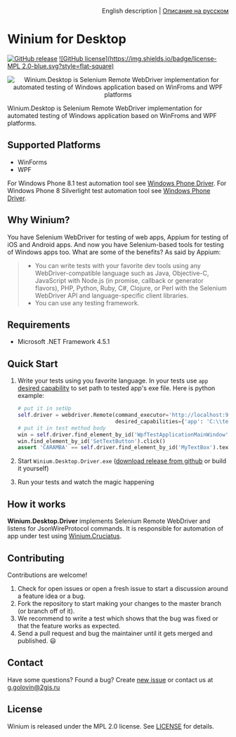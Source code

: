 <p align="right">
English description | <a href="README_RU.md">Описание на русском</a>
</p>

# Winium for Desktop
[![GitHub release](https://img.shields.io/github/release/2gis/Winium.Desktop.svg?style=flat-square)](https://github.com/2gis/Winium.Desktop/releases/)
[![GitHub license](https://img.shields.io/badge/license-MPL 2.0-blue.svg?style=flat-square)](LICENSE)

<p align="center">
<img src="https://raw.githubusercontent.com/2gis/Winium.StoreApps/assets/winium.png" alt="Winium.Desktop is Selenium Remote WebDriver implementation for automated testing of Windows application based on WinFroms and WPF platforms">
</p>

Winium.Desktop is Selenium Remote WebDriver implementation for automated testing of Windows application based on WinFroms and WPF platforms.

## Supported Platforms
- WinForms
- WPF

For Windows Phone 8.1 test automation tool see [Windows Phone Driver](https://github.com/2gis/Winium.StoreApps).
For Windows Phone 8 Silverlight test automation tool see [Windows Phone Driver](https://github.com/2gis/winphonedriver).

## Why Winium?
You have Selenium WebDriver for testing of web apps, Appium for testing of iOS and Android apps. And now you have Selenium-based tools for testing of Windows apps too. What are some of the benefits? As said by Appium:
> - You can write tests with your favorite dev tools using any WebDriver-compatible language such as Java, Objective-C, JavaScript with Node.js (in promise, callback or generator flavors), PHP, Python, Ruby, C#, Clojure, or Perl with the Selenium WebDriver API and language-specific client libraries.
> - You can use any testing framework.

## Requirements
* Microsoft .NET Framework 4.5.1

## Quick Start
1. Write your tests using you favorite language. In your tests use `app` [desired capability](https://github.com/2gis/Winium.Desktop/wiki/Capabilities) to set path to tested app's exe file. Here is python example:
	```python
	# put it in setUp
	self.driver = webdriver.Remote(command_executor='http://localhost:9999',
	                               desired_capabilities={'app': 'C:\\testApp.exe'})
	# put it in test method body
	win = self.driver.find_element_by_id('WpfTestApplicationMainWindow')
	win.find_element_by_id('SetTextButton').click()
	assert 'CARAMBA' == self.driver.find_element_by_id('MyTextBox').text
	```

2. Start `Winium.Desktop.Driver.exe` ([download release from github](https://github.com/2gis/Winium.Desktop/releases) or build it yourself)

3. Run your tests and watch the magic happening

## How it works
**Winium.Desktop.Driver** implements Selenium Remote WebDriver and listens for JsonWireProtocol commands. It is responsible for automation of app under test using [Winium.Cruciatus](https://github.com/2gis/Winium.Cruciatus).

## Contributing

Contributions are welcome!

1. Check for open issues or open a fresh issue to start a discussion around a feature idea or a bug.
2. Fork the repository to start making your changes to the master branch (or branch off of it).
3. We recommend to write a test which shows that the bug was fixed or that the feature works as expected.
4. Send a pull request and bug the maintainer until it gets merged and published. :smiley:

## Contact

Have some questions? Found a bug? Create [new issue](https://github.com/2gis/Winium.Desktop/issues/new) or contact us at g.golovin@2gis.ru

## License

Winium is released under the MPL 2.0 license. See [LICENSE](LICENSE) for details.
